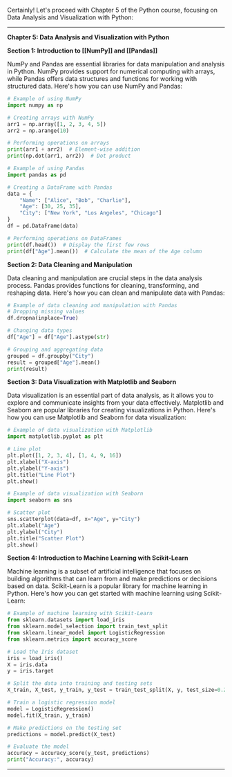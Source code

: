 Certainly! Let's proceed with Chapter 5 of the Python course, focusing on Data Analysis and Visualization with Python:

---

**Chapter 5: Data Analysis and Visualization with Python**

**Section 1: Introduction to [[NumPy]] and [[Pandas]]**

NumPy and Pandas are essential libraries for data manipulation and analysis in Python. NumPy provides support for numerical computing with arrays, while Pandas offers data structures and functions for working with structured data. Here's how you can use NumPy and Pandas:

```python
# Example of using NumPy
import numpy as np

# Creating arrays with NumPy
arr1 = np.array([1, 2, 3, 4, 5])
arr2 = np.arange(10)

# Performing operations on arrays
print(arr1 + arr2)  # Element-wise addition
print(np.dot(arr1, arr2))  # Dot product
```

```python
# Example of using Pandas
import pandas as pd

# Creating a DataFrame with Pandas
data = {
    "Name": ["Alice", "Bob", "Charlie"],
    "Age": [30, 25, 35],
    "City": ["New York", "Los Angeles", "Chicago"]
}
df = pd.DataFrame(data)

# Performing operations on DataFrames
print(df.head())  # Display the first few rows
print(df["Age"].mean())  # Calculate the mean of the Age column
```

**Section 2: Data Cleaning and Manipulation**

Data cleaning and manipulation are crucial steps in the data analysis process. Pandas provides functions for cleaning, transforming, and reshaping data. Here's how you can clean and manipulate data with Pandas:

```python
# Example of data cleaning and manipulation with Pandas
# Dropping missing values
df.dropna(inplace=True)

# Changing data types
df["Age"] = df["Age"].astype(str)

# Grouping and aggregating data
grouped = df.groupby("City")
result = grouped["Age"].mean()
print(result)
```

**Section 3: Data Visualization with Matplotlib and Seaborn**

Data visualization is an essential part of data analysis, as it allows you to explore and communicate insights from your data effectively. Matplotlib and Seaborn are popular libraries for creating visualizations in Python. Here's how you can use Matplotlib and Seaborn for data visualization:

```python
# Example of data visualization with Matplotlib
import matplotlib.pyplot as plt

# Line plot
plt.plot([1, 2, 3, 4], [1, 4, 9, 16])
plt.xlabel("X-axis")
plt.ylabel("Y-axis")
plt.title("Line Plot")
plt.show()
```

```python
# Example of data visualization with Seaborn
import seaborn as sns

# Scatter plot
sns.scatterplot(data=df, x="Age", y="City")
plt.xlabel("Age")
plt.ylabel("City")
plt.title("Scatter Plot")
plt.show()
```

**Section 4: Introduction to Machine Learning with Scikit-Learn**

Machine learning is a subset of artificial intelligence that focuses on building algorithms that can learn from and make predictions or decisions based on data. Scikit-Learn is a popular library for machine learning in Python. Here's how you can get started with machine learning using Scikit-Learn:

```python
# Example of machine learning with Scikit-Learn
from sklearn.datasets import load_iris
from sklearn.model_selection import train_test_split
from sklearn.linear_model import LogisticRegression
from sklearn.metrics import accuracy_score

# Load the Iris dataset
iris = load_iris()
X = iris.data
y = iris.target

# Split the data into training and testing sets
X_train, X_test, y_train, y_test = train_test_split(X, y, test_size=0.2, random_state=42)

# Train a logistic regression model
model = LogisticRegression()
model.fit(X_train, y_train)

# Make predictions on the testing set
predictions = model.predict(X_test)

# Evaluate the model
accuracy = accuracy_score(y_test, predictions)
print("Accuracy:", accuracy)
```

---

